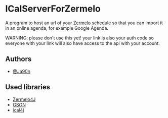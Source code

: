 # ICalServerForZermelo

A program to host an url of your [Zermelo](https://zermelo.nl/) schedule so that you can import it in an online agenda, for example Google Agenda.

WARNING:
please don't use this yet! your link is also your auth code so everyone with your link will also have access to the api with your account. 

## Authors

- [@Ja90n](https://www.github.com/ja90n)


## Used libraries

 - [Zermelo4J](https://github.com/MrWouterNL/Zermelo4J)
 - [GSON](https://github.com/google/gson)
 - [ical4j](https://github.com/ical4j/ical4j)

